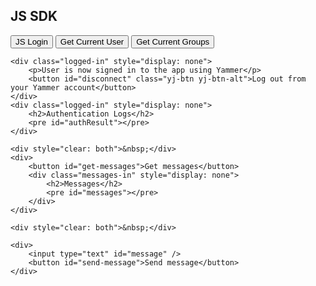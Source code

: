 <script type="text/javascript" data-app-id="APP-ID-CODE" src="https://assets.yammer.com/assets/platform_js_sdk.js"></script>


<div id='page'>
	<div>
		<h2>JS SDK</h2>
		<button id="yammer-js-login-button">JS Login</button>
		<button id="yammer-user-button">Get Current User</button>
		<button id="yammer-group-button">Get Current Groups</button>
	</div>

	<div class="logged-in" style="display: none">
		<p>User is now signed in to the app using Yammer</p>
		<button id="disconnect" class="yj-btn yj-btn-alt">Log out from your Yammer account</button>
	</div>
	<div class="logged-in" style="display: none">
		<h2>Authentication Logs</h2>
		<pre id="authResult"></pre>
	</div>

	<div style="clear: both">&nbsp;</div>
	<div>
		<button id="get-messages">Get messages</button>
		<div class="messages-in" style="display: none">
			<h2>Messages</h2>
			<pre id="messages"></pre>
		</div>
	</div>

	<div style="clear: both">&nbsp;</div>

	<div>
		<input type="text" id="message" />
		<button id="send-message">Send message</button>
	</div>

</div>
